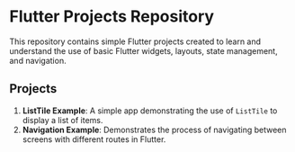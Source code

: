# Flutter Projects Repository

This repository contains simple Flutter projects created to learn and understand the use of basic Flutter widgets, layouts, state management, and navigation.

## Projects

1. **ListTile Example**: A simple app demonstrating the use of `ListTile` to display a list of items.
2. **Navigation Example**: Demonstrates the process of navigating between screens with different routes in Flutter.
